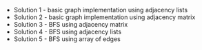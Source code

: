 * Solution 1 - basic graph implementation using adjacency lists
* Solution 2 - basic graph implementation using adjacency matrix
* Solution 3 - BFS using adjacency matrix
* Solution 4 - BFS using adjacency lists
* Solution 5 - BFS using array of edges